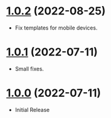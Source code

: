 <a name="1.0.2"></a>
# [1.0.2](https://github.com/flextype-starter-kits/clean) (2022-08-25)
* Fix templates for mobile devices.

<a name="1.0.1"></a>
# [1.0.1](https://github.com/flextype-starter-kits/clean) (2022-07-11)
* Small fixes.

<a name="1.0.0"></a>
# [1.0.0](https://github.com/flextype-starter-kits/clean) (2022-07-11)
* Initial Release
